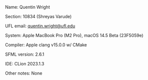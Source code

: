 Name: Quentin Wright

Section: 10834 (Shreyas Varude)

UFL email: quentin.wright@ufl.edu

System: Apple MacBook Pro (M2 Pro), macOS 14.5 Beta (23F5059e)

Compiler: Apple clang v15.0.0 w/ CMake

SFML version: 2.6.1

IDE: CLion 2023.1.3

Other notes: None